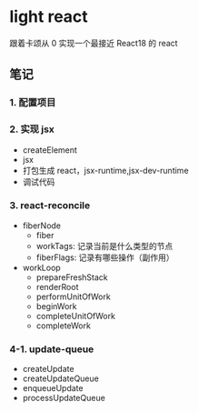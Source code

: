 # light react

跟着卡颂从 0 实现一个最接近 React18 的 react

## 笔记

### 1. 配置项目

### 2. 实现 jsx

- createElement
- jsx
- 打包生成 react，jsx-runtime,jsx-dev-runtime
- 调试代码

### 3. react-reconcile

- fiberNode
  - fiber
  - workTags: 记录当前是什么类型的节点
  - fiberFlags: 记录有哪些操作（副作用）
- workLoop
  - prepareFreshStack
  - renderRoot
  - performUnitOfWork
  - beginWork
  - completeUnitOfWork
  - completeWork

### 4-1. update-queue

- createUpdate
- createUpdateQueue
- enqueueUpdate
- processUpdateQueue
